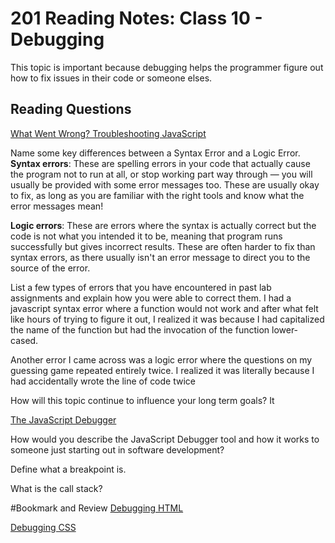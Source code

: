 # 201 Reading Notes: Class 10 - Debugging

This topic is important because debugging helps the programmer figure out how to fix issues in their code or someone elses.

## Reading Questions

[What Went Wrong? Troubleshooting JavaScript](https://developer.mozilla.org/en-US/docs/Learn/JavaScript/First_steps/What_went_wrong)

Name some key differences between a Syntax Error and a Logic Error.
  **Syntax errors**: These are spelling errors in your code that actually cause the program not to run at all, or stop working part way through — 
  you will usually be provided with some error messages too. These are usually okay to fix, as long as you are familiar with the right tools 
  and know what the error messages mean!
  
  **Logic errors**: These are errors where the syntax is actually correct but the code is not what you intended it to be, meaning that program runs successfully but gives
  incorrect results. These are often harder to fix than syntax errors, as there usually isn't an error message to direct you to the source of the error.

List a few types of errors that you have encountered in past lab assignments and explain how you were able to correct them.
I had a javascript syntax error where a function would not work and after what felt like hours of trying to figure it out, I realized it was because I had capitalized 
the name of the function but had the invocation of the function lower-cased. 

Another error I came across was a logic error where the questions on my guessing game repeated entirely twice. I realized it was literally because I had accidentally 
wrote the line of code twice

How will this topic continue to influence your long term goals?
  It 

[The JavaScript Debugger](https://developer.mozilla.org/en-US/docs/Learn/Common_questions/What_are_browser_developer_tools#the_javascript_debugger)

How would you describe the JavaScript Debugger tool and how it works to someone just starting out in software development?
  

Define what a breakpoint is.

What is the call stack?

#Bookmark and Review
[Debugging HTML](https://developer.mozilla.org/en-US/docs/Learn/HTML/Introduction_to_HTML/Debugging_HTML)

[Debugging CSS](https://developer.mozilla.org/en-US/docs/Learn/CSS/Building_blocks/Debugging_CSS)
